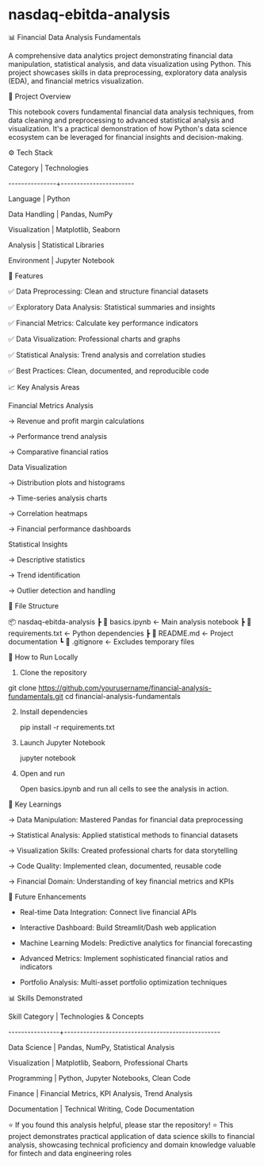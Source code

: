 # nasdaq-ebitda-analysis
📊 Financial Data Analysis Fundamentals

A comprehensive data analytics project demonstrating financial data manipulation, statistical analysis, and data visualization using Python.
This project showcases skills in data preprocessing, exploratory data analysis (EDA), and financial metrics visualization.

🧠 Project Overview

This notebook covers fundamental financial data analysis techniques, from data cleaning and preprocessing to advanced statistical analysis and visualization.
It's a practical demonstration of how Python's data science ecosystem can be leveraged for financial insights and decision-making.


⚙️ Tech Stack

Category       |  Technologies  

---------------+-----------------------

Language       |  Python             

Data Handling  |  Pandas, NumPy     

Visualization  |  Matplotlib, Seaborn 

Analysis       |  Statistical Libraries

Environment    |  Jupyter Notebook     


🚀 Features

✅ Data Preprocessing: Clean and structure financial datasets

✅ Exploratory Data Analysis: Statistical summaries and insights

✅ Financial Metrics: Calculate key performance indicators

✅ Data Visualization: Professional charts and graphs

✅ Statistical Analysis: Trend analysis and correlation studies

✅ Best Practices: Clean, documented, and reproducible code


📈 Key Analysis Areas

Financial Metrics Analysis

-> Revenue and profit margin calculations

-> Performance trend analysis

-> Comparative financial ratios

Data Visualization

-> Distribution plots and histograms

-> Time-series analysis charts

-> Correlation heatmaps

-> Financial performance dashboards

Statistical Insights

-> Descriptive statistics

-> Trend identification

-> Outlier detection and handling



🧩 File Structure

📦 nasdaq-ebitda-analysis
 ┣ 📓 basics.ipynb                  ← Main analysis notebook
 ┣ 🧾 requirements.txt               ← Python dependencies
 ┣ 📝 README.md                     ← Project documentation
 ┗ 🧩 .gitignore                     ← Excludes temporary files



 🧭 How to Run Locally
 
1. Clone the repository 
 
 git clone https://github.com/yourusername/financial-analysis-fundamentals.git
 cd financial-analysis-fundamentals

2. Install dependencies

   pip install -r requirements.txt

3. Launch Jupyter Notebook

   jupyter notebook

4. Open and run

   Open basics.ipynb and run all cells to see the analysis in action.



🧠 Key Learnings

-> Data Manipulation: Mastered Pandas for financial data preprocessing

-> Statistical Analysis: Applied statistical methods to financial datasets

-> Visualization Skills: Created professional charts for data storytelling

-> Code Quality: Implemented clean, documented, reusable code

-> Financial Domain: Understanding of key financial metrics and KPIs



🌟 Future Enhancements

*  Real-time Data Integration: Connect live financial APIs

*  Interactive Dashboard: Build Streamlit/Dash web application

*  Machine Learning Models: Predictive analytics for financial forecasting

*  Advanced Metrics: Implement sophisticated financial ratios and indicators

*  Portfolio Analysis: Multi-asset portfolio optimization techniques


 📊 Skills Demonstrated

 Skill Category  |  Technologies & Concepts                    
 
----------------+-------------------------------------------------

Data Science    |  Pandas, NumPy, Statistical Analysis  

Visualization   |  Matplotlib, Seaborn, Professional Charts  

Programming     |  Python, Jupyter Notebooks, Clean Code   

Finance         |  Financial Metrics, KPI Analysis, Trend Analysis

Documentation   |  Technical Writing, Code Documentation          



⭐ If you found this analysis helpful, please star the repository! ⭐
This project demonstrates practical application of data science skills to financial analysis, showcasing technical proficiency and domain knowledge valuable for fintech and data engineering roles

   
